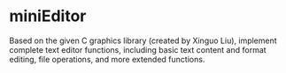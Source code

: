 # miniEditor
Based on the given C graphics library (created by Xinguo Liu), implement complete text editor functions, including basic text content and format editing, file operations, and more extended functions.
